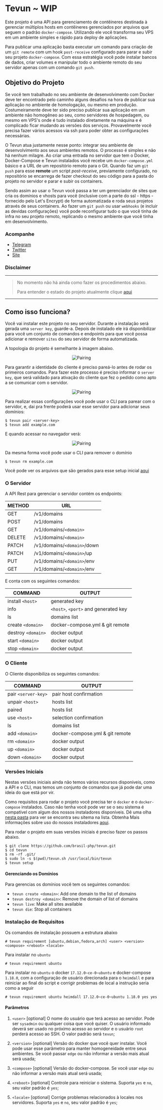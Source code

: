 # Tevun ~ WIP

Este projeto é uma API para gerenciamento de contêineres destinada à gerenciar múltiplos hosts em contêineres gerenciados por arquivos que seguem o padrão `docker-compose`.
Utilizando ele você transforma seu VPS em um ambiente simples e rápido para deploy de aplicações.

Para publicar uma aplicação basta executar um comando para criação de um `git remote` com um hook `post-receive` configurado para parar e subir seu projeto `docker-compose`.
Com essa estratégia você pode instalar bancos de dados, criar volumes e manipular todo o ambiente remoto do seu servidor apenas com um comando `git push`.

## Objetivo do Projeto

Se você tem trabalhado no seu ambiente de desenvolvimento com Docker deve ter encontrado pelo caminho alguns desafios na hora de publicar sua aplicação no ambiente de homologação, ou mesmo em produção. Costumeiramente deve ter sido preciso publicar sua aplicação em um ambiente não homogêneo ao seu, como servidores de hospedagem, ou mesmo em VPS's onde é tudo instalado diretamente na máquina e é complicado ficar mudando as versões dos serviços. Provavelmente você precisa fazer vários acessos via ssh para poder obter as configurações necessárias.

O Tevun atua justamente nesse ponto: integrar seu ambiente de desenvolvimento aos seus ambientes remotos. O processo é simples e não há nenhum milagre. Ao criar uma entrada no servidor que tem o Docker, Docker-Compose e Tevun instalados você recebe um `docker-compose.yml` básico e a URL de um repositório remoto para o Git. Quando faz um `git push` para esse **remote** um script _post-receive_, previamente configurado, no repositório se encarrega de fazer checkout do seu código para a pasta do projeto no servidor e parar e subir os containers.

Sendo assim ao usar o Tevun você passa a ter um gerenciador de sites que cria os domínios e vhosts para você (inclusive com a parte do ssl - https - fornecido pelo Let's Encrypt) de forma automatizada e roda seus projetos através de seus containers. Ao fazer um `git push` ou usar `webhooks` (e incluir as devidas configurações) você pode reconfigurar tudo o que você tinha de infra no seu projeto remoto, replicando o mesmo ambiente que você tinha em desenvolvimento.

### Acompanhe
- [Telegram](https://t.me/tevun)
- [Twitter](https://twitter.com/tevunapp)
- [Site](https://tevun.com)


### Disclaimer
----
> No momento não há ainda como fazer os procedimentos abaixo.
> 
> Para entender o estado do projeto atualmente clique [aqui](https://github.com/brasil-php/tevun#versões-iniciais) 
----

## Como isso funciona?

Você vai instalar este projeto no seu servidor.
Durante a instalação será gerada uma `server key`, guarde-a.
Depois de instalado ele irá disponibilizar para você um conjunto de comandos e endpoints para que você possa adicionar e remover `sites` do seu servidor de forma automatizada.

A topologia do projeto é semelhante à imagem abaixo.
<p align="center">
  <img 
    src="https://github.com/brasil-php/tevun/raw/master/images/topology.jpg" 
    alt="Pairing"
  >
</p>

Para garantir a identidade do cliente é preciso pareá-lo antes de rodar os primeiros comandos.
Para fazer este processo é preciso informar o `server key`, que será validado para ativação do cliente que fez o pedido como apto a se comunicar com o servidor.
<p align="center">
  <img 
    src="https://github.com/brasil-php/tevun/raw/master/images/pair.jpg" 
    alt="Pairing"
  >
</p>

Para realizar essas configurações você pode usar o CLI para parear com o servidor, e, dai pra frente poderá usar esse servidor para adicionar seus domínios:
```
$ tevun pair <server-key>
$ tevun add example.com
```

E quando acessar no navegador verá:
<p align="center">
  <img 
    src="https://github.com/brasil-php/tevun/raw/master/images/works.png" 
    alt="Pairing"
  >
</p>

Da mesma forma você pode usar o CLI para remover o domínio
```
$ tevun rm example.com
```

Você pode ver os arquivos que são gerados para esse setup inicial [aqui](https://github.com/brasil-php/tevun/tree/master/samples)

### O Servidor

A API Rest para gerenciar o servidor contém os endpoints:

| METHOD | URL                          |
|--------|------------------------------|
| GET    | /v1/domains                  |
| POST   | /v1/domains                  |
| GET    | /v1/domains/`<domain>`       |
| DELETE | /v1/domains/`<domain>`       |
| PATCH  | /v1/domains/`<domain>`/down  |
| PATCH  | /v1/domains/`<domain>`/up    |
| PUT    | /v1/domains/`<domain>`/env   |
| GET    | /v1/domains/`<domain>`/env   |
 
 E conta com os seguintes comandos:
 
 | COMMAND                   | OUTPUT                               |
 |---------------------------|--------------------------------------|
 | install `<host>`          | generated key                        |
 | info                      | `<host>`, `<port>` and generated key |
 | ls                        | domains list                         |
 | create `<domain>`         | docker-compose.yml & git remote      |
 | destroy `<domain>`        | docker output                        |
 | start `<domain>`          | docker output                        |
 | stop `<domain>`           | docker output                        |

### O Cliente

O Cliente disponibiliza os seguintes comandos:

 | COMMAND                   |     OUTPUT                           |
 |---------------------------|--------------------------------------|
 | pair `<server-key>`       | pair host confirmation               |
 | unpair `<host>`           | hosts list                           |
 | paired                    | hosts list                           |
 | use `<host>`              | selection confirmation               |
 | ls                        | domains list                         |
 | add `<domain>`            | docker-compose.yml & git remote      |
 | rm `<domain>`             | docker output                        |
 | up `<domain>`             | docker output                        |
 | down `<domain>`           | docker output                        |
 
### Versões Iniciais
 
Nestas versões iniciais ainda não temos vários recursos disponíveis, como a API e o CLI, mas temos um conjunto de comandos que já pode dar uma ideia do que está por vir.
 
Como requisitos para rodar o projeto você precisa ter o `docker` e o `docker-compose` instalados.
Caso não tenha você pode ver se o seu sistema é compatível com algum dos nossos instaladores disponíveis.
Dê uma olha [nesta pasta](https://github.com/brasil-php/tevun/tree/master/installers) para ver se encontra seu sitema na lista.
Obtenha Mais informações sobre uso do nossos instaladores [aqui](https://github.com/brasil-php/tevun#instalação-de-requisitos).

Para rodar o projeto em suas versões iniciais é preciso fazer os passos abaixo.

```
$ git clone https://github.com/brasil-php/tevun.git
$ cd tevun
$ rm -rf .git/
$ sudo ln -s $(pwd)/tevun.sh /usr/local/bin/tevun
$ tevun setup
```

#### Gerenciando os Domínios

Para gerencias os domínios você tem os seguintes comandos:

- `tevun create <domain>`: Add one domain to the list of domains
- `tevun destroy <domain>`: Remove the domain of list of domains
- `tevun live`: Make all sites available
- `tevun die`: Stop all containers

### Instalação de Requisitos

Os comandos de instalação possuem a estrutura abaixo
```
# tevun requirement [ubuntu,debian,fedora,arch] <user> <version> <compose> <reboot> <locale>
```

Para instalar no `ubuntu`
```
# tevun requirement ubuntu
```

Para instalar no `ubuntu` o docker `17.12.0~ce-0~ubuntu` e docker-compose `1.18.0`, com a configuração de usuário direcionada para o `heimdall` e para reiniciar ao final do script e corrigir problemas de local a instrução seria como a seguir
```
# tevun requirement ubuntu heimdall 17.12.0~ce-0~ubuntu 1.18.0 yes yes
```

#### Parâmetros

1. `<user>` [optional]
O nome do usuário que terá acesso ao servidor. 
Pode ser `sysadmin` ou qualquer coisa que você quiser.
O usuário informado deverá ser usado no próximo acesso ao servidor e o usuário `root` perderá acesso ao SSH.
O valor padrão será `tevun`;

2. `<version>` [optional]
Versão do docker que você quer instalar.
Você pode usar esse parâmetro para manter homogeneidade entre seus ambientes.
Se você passar `edge` ou não informar a versão mais atual será usada;

3. `<compose>` [optional]
Versão do docker-compose.
Se você usar `edge` ou não informar a versão mais atual será usada;

4. `<reboot>` [optional]
Controle para reiniciar o sistema.
Suporta `yes` e `no`, seu valor padrão é `yes`;

5. `<locale>` [optional]
Corrige problemas relacionados à locales nos servidores.
Suporta `yes` e `no`, seu valor padrão é `yes`;
